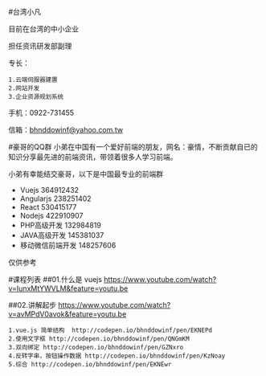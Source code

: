 #台湾小凡 

目前在台湾的中小企业

担任资讯研发部副理

专长：

	1.云端伺服器建置
	2.网站开发
	3.企业资源规划系统

手机：0922-731455

信箱：bhnddowinf@yahoo.com.tw

#豪哥的QQ群
小弟在中国有一个爱好前端的朋友，网名：豪情，不断贡献自已的知识分享最先进的前端资讯，带领着很多人学习前端。

小弟有幸能结交豪哥，以下是中国最专业的前端群
* 	Vuejs 364912432
* 	Angularjs 238251402
* 	React 530415177
* 	Nodejs 422910907
* 	PHP高级开发 132984819
* 	JAVA高级开发 145381037
* 	移动微信前端开发 148257606


仅供参考

#课程列表
##01.什么是 vuejs
https://www.youtube.com/watch?v=IunxMtYWVLM&feature=youtu.be

##02.讲解起步
https://www.youtube.com/watch?v=avMPdV0avok&feature=youtu.be

	1.vue.js 简单结构  http://codepen.io/bhnddowinf/pen/EKNEPd
	2.使用文字框 http://codepen.io/bhnddowinf/pen/QNGmKM
	3.双向绑定 http://codepen.io/bhnddowinf/pen/GZNxro
	4.反转字串，按钮操作数据 http://codepen.io/bhnddowinf/pen/KzNoay
	5.综合 http://codepen.io/bhnddowinf/pen/EKNEwr
	

	
	


